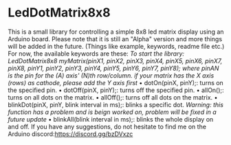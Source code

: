 # LedDotMatrix8x8
This is a small library for controlling a simple 8x8 led matrix display using an Arduino board.
Please note that it is still an "Alpha" version and more things will be added in the future. (Things like example, keywords, readme file etc.) 
For now, the available keywords are these:
  *To start the library: LedDotMatrix8x8 myMatrix(pinX1, pinX2, pinX3, pinX4, pinX5, pinX6, pinX7, pinX8, pinY1, pinY2, pinY3, pinY4, pinY5, pinY6, pinY7, pinY8); where pinAN is the pin for the (A) axis' (N)th row/column. if your matrix has the X axis (rows) as cathode, please add the Y axis first* 
  • dotOn(pinX, pinY);: turns on the specified pin.
  • dotOff(pinX, pinY);: turns off the specified pin.
  • allOn();: turns on all dots on the matrix.
  • allOff();: turns off all dots on the matrix.
  • blinkDot(pinX, pinY, blink interval in ms);: blinks a specific dot. 
    *Warning: this function has a problem and is beign worked on, problem will be fixed in a future update*
  • blinkAll(blink interval in ms);: blinks the whole display on and off.
If you have any suggestions, do not hesitate to find me on the Arduino discord:https://discord.gg/bzDVxzc
